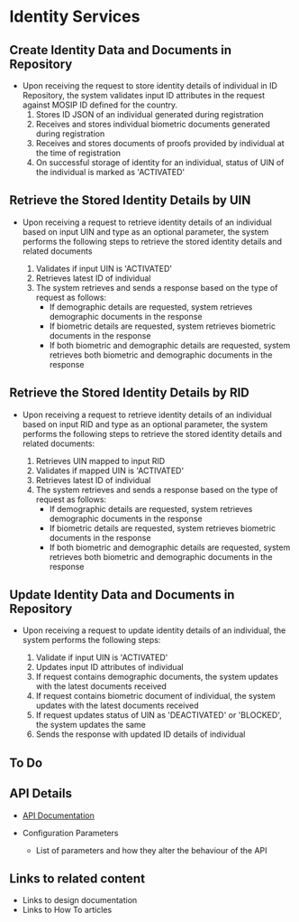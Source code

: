 # Identity Services

## Create Identity Data and Documents in Repository
* Upon receiving the request to store identity details of individual in ID Repository, the system validates input ID attributes in the request against MOSIP ID defined for the country.
    1. Stores ID JSON of an individual generated during registration
    2. Receives and stores individual biometric documents generated during registration
    3. Receives and stores documents of proofs provided by individual at the time of registration
    4. On successful storage of identity for an individual, status of UIN of the individual is marked as 'ACTIVATED'

## Retrieve the Stored Identity Details by UIN
* Upon receiving a request to retrieve identity details of an individual based on input UIN and type as an optional parameter, the system performs the following steps to retrieve the stored identity details and related documents

    1. Validates if input UIN is 'ACTIVATED'
    2. Retrieves latest ID of individual
    3. The system retrieves and sends a response based on the type of request as follows:
        * If demographic details are requested, system retrieves demographic documents in the response
        * If biometric details are requested, system retrieves biometric documents in the response
        * If both biometric and demographic details are requested, system retrieves both biometric and demographic documents in the response

## Retrieve the Stored Identity Details by RID
* Upon receiving a request to retrieve identity details of an individual based on input RID and type as an optional parameter, the system performs the following steps to retrieve the stored identity details and related documents:

    1. Retrieves UIN mapped to input RID
    2. Validates if mapped UIN is 'ACTIVATED'
    3. Retrieves latest ID of individual
    4. The system retrieves and sends a response based on the type of request as follows:
        * If demographic details are requested, system retrieves demographic documents in the response
        * If biometric details are requested, system retrieves biometric documents in the response
        * If both biometric and demographic details are requested, system retrieves both biometric and demographic documents in the response

## Update Identity Data and Documents in Repository
* Upon receiving a request to update identity details of an individual, the system performs the following steps:

    1. Validate if input UIN is 'ACTIVATED'
    2. Updates input ID attributes of individual
    3. If request contains demographic documents, the system updates with the latest documents received
    4. If request contains biometric document of individual, the system updates with the latest documents received
    5. If request updates status of UIN as 'DEACTIVATED' or 'BLOCKED', the system updates the same
    6. Sends the response with updated ID details of individual

## To Do
## API Details
 * [API Documentation](Credential-Service-API-Documentation.md)

* Configuration Parameters
    * List of parameters and how they alter the behaviour of the API

## Links to related content
* Links to design documentation
* Links to How To articles

